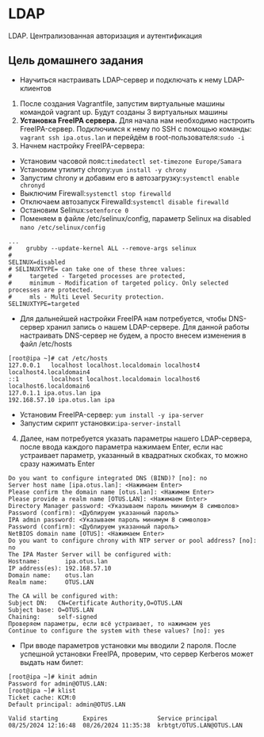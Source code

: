 # LDAP
LDAP. Централизованная авторизация и аутентификация 
## Цель домашнего задания
* Научиться настраивать LDAP-сервер и подключать к нему LDAP-клиентов
1. После создания Vagrantfile, запустим виртуальные машины командой vagrant up. Будут созданы 3 виртуальных машины
2. **Установка FreeIPA сервера.** Для начала нам необходимо настроить FreeIPA-сервер. Подключимся к нему по SSH с помощью команды: ``` vagrant ssh ipa.otus.lan ``` и перейдём в root-пользователя:``` sudo -i ``` 
3. Начнем настройку FreeIPA-сервера:
* Установим часовой пояс:``` timedatectl set-timezone Europe/Samara ```
* Установим утилиту chrony:``` yum install -y chrony ```
* Запустим chrony и добавим его в автозагрузку:``` systemctl enable chronyd ```
* Выключим Firewall:``` systemctl stop firewalld ```
* Отключаем автозапуск Firewalld:``` systemctl disable firewalld ```
* Остановим Selinux:``` setenforce 0 ```
* Поменяем в файле /etc/selinux/config, параметр Selinux на disabled ``` nano /etc/selinux/config ```
```
...
#    grubby --update-kernel ALL --remove-args selinux
#
SELINUX=disabled
# SELINUXTYPE= can take one of these three values:
#     targeted - Targeted processes are protected,
#     minimum - Modification of targeted policy. Only selected processes are protected.
#     mls - Multi Level Security protection.
SELINUXTYPE=targeted
``` 
* Для дальнейшей настройки FreeIPA нам потребуется, чтобы DNS-сервер хранил запись о нашем LDAP-сервере. Для данной работы настраивать DNS-сервер не будем, а просто внесем изменения в файл /etc/hosts
```
[root@ipa ~]# cat /etc/hosts
127.0.0.1   localhost localhost.localdomain localhost4 localhost4.localdomain4
::1         localhost localhost.localdomain localhost6 localhost6.localdomain6
127.0.1.1 ipa.otus.lan ipa
192.168.57.10 ipa.otus.lan ipa
```
* Установим FreeIPA-сервер: ``` yum install -y ipa-server ```
* Запустим скрипт установки:``` ipa-server-install ```
4. Далее, нам потребуется указать параметры нашего LDAP-сервера, после ввода каждого параметра нажимаем Enter, если нас устраивает параметр, указанный в квадратных скобках, то можно сразу нажимать Enter
```
Do you want to configure integrated DNS (BIND)? [no]: no
Server host name [ipa.otus.lan]: <Нажимаем Enter>
Please confirm the domain name [otus.lan]: <Нажимем Enter>
Please provide a realm name [OTUS.LAN]: <Нажимаем Enter>
Directory Manager password: <Указываем пароль минимум 8 символов>
Password (confirm): <Дублируем указанный пароль>
IPA admin password: <Указываем пароль минимум 8 символов>
Password (confirm): <Дублируем указанный пароль>
NetBIOS domain name [OTUS]: <Нажимаем Enter>
Do you want to configure chrony with NTP server or pool address? [no]: no
The IPA Master Server will be configured with:
Hostname:       ipa.otus.lan
IP address(es): 192.168.57.10
Domain name:    otus.lan
Realm name:     OTUS.LAN

The CA will be configured with:
Subject DN:   CN=Certificate Authority,O=OTUS.LAN
Subject base: O=OTUS.LAN
Chaining:     self-signed
Проверяем параметры, если всё устраивает, то нажимаем yes
Continue to configure the system with these values? [no]: yes
```
* При вводе параметров установки мы вводили 2 пароля. После успешной установки FreeIPA, проверим, что сервер Kerberos может выдать нам билет:

```
[root@ipa ~]# kinit admin
Password for admin@OTUS.LAN:
[root@ipa ~]# klist
Ticket cache: KCM:0
Default principal: admin@OTUS.LAN

Valid starting       Expires              Service principal
08/25/2024 12:16:48  08/26/2024 11:35:38  krbtgt/OTUS.LAN@OTUS.LAN
```
